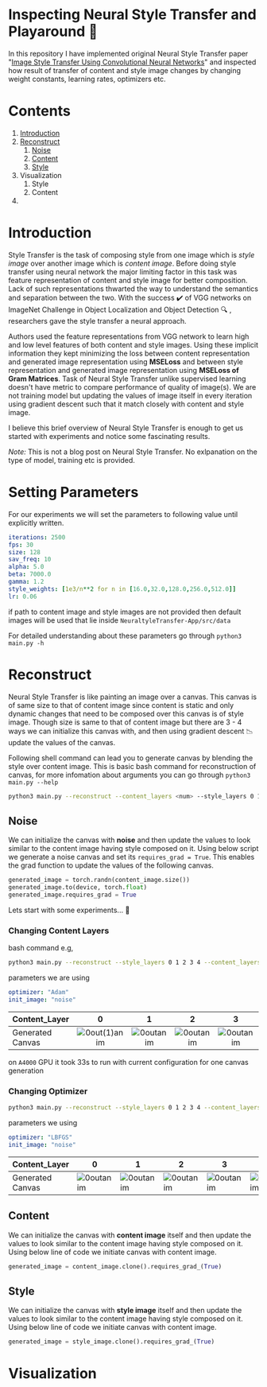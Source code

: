 # Inspecting Neural Style Transfer and Playaround :carousel_horse:

In this repository I have implemented original Neural Style Transfer paper "[Image Style Transfer Using Convolutional Neural Networks](https://www.cv-foundation.org/openaccess/content_cvpr_2016/papers/Gatys_Image_Style_Transfer_CVPR_2016_paper.pdf)" and inspected how result of transfer of content and style image changes by changing weight constants, learning rates, optimizers etc.

# Contents

1. [Introduction](#Introduction)
2. [Reconstruct](#Reconstruct)
   1. [Noise](##Noise)
   2. [Content](##Content)
   3. [Style](##Style)
3. Visualization
   1. Style
   2. Content
4. 

# Introduction

Style Transfer is the task of composing style from one image which is *style image* over another image which is *content image*. Before doing style transfer using neural network the major limiting factor in this task was feature representation of content and style image for better composition. Lack of such representations thwarted the way to understand the semantics and separation between the two. With the success :heavy_check_mark: of VGG networks on ImageNet Challenge in Object Localization and Object Detection :mag: , researchers gave the style transfer a neural approach.



Authors used the feature representations from VGG network to learn high and low level features of both content and style images. Using these implicit information they kept minimizing the loss between content representation and generated image representation using **MSELoss** and between style representation and generated image representation using  **MSELoss of Gram Matrices**. Task of Neural Style Transfer unlike supervised learning doesn't have metric to compare performance of quality of image(s). We are not training model but updating the values of image itself in every iteration using gradient descent such that it match closely with content and style image.



I believe this brief overview of Neural Style Transfer is enough to get us started with experiments and notice some fascinating results.

*Note:* This is not a blog post on Neural Style Transfer. No exlpanation on the type of model, training etc is provided.

# Setting Parameters

For our experiments we will set the parameters to following value until explicitly written.

```yaml
iterations: 2500
fps: 30
size: 128
sav_freq: 10
alpha: 5.0
beta: 7000.0
gamma: 1.2
style_weights: [1e3/n**2 for n in [16.0,32.0,128.0,256.0,512.0]]
lr: 0.06
```

if path to content image and style images are not provided then default images will be used that lie inside `NeuraltyleTransfer-App/src/data`

For detailed understanding about these parameters go through `python3 main.py -h`

# Reconstruct

Neural Style Transfer is like painting an image over a canvas. This canvas is of same size to that of content image since content is static and only dynamic changes that need to be composed over this canvas is of style image. Though size is same to that of content image but there are 3 - 4 ways we can initialize this canvas with, and then using gradient descent :chart_with_downwards_trend: update the values of the canvas.

Following shell command can lead you to generate canvas by blending the style over content image. This is basic bash command for reconstruction of canvas, for more infomation about arguments you can go through `python3 main.py --help`

```bash
python3 main.py --reconstruct --content_layers <num> --style_layers 0 1 2 3 4
```

## Noise

We can initialize the canvas with **noise** and then update the values to look similar to the content image having style composed on it. Using below script we generate a noise canvas and set its `requires_grad = True`. This enables the grad function to update the values of the following canvas. 

```python
generated_image = torch.randn(content_image.size())
generated_image.to(device, torch.float)
generated_image.requires_grad = True
```

Lets start with some experiments... :microscope:

### Changing Content Layers

bash command e.g,

```bash
python3 main.py --reconstruct --style_layers 0 1 2 3 4 --content_layers 1 --optimizer "Adam"
```

parameters we are using

```yaml
optimizer: "Adam" 
init_image: "noise"
```

| Content_Layer    |                              0                               |                              1                               |                              2                               |                              3                               |                              4                               |
| ---------------- | :----------------------------------------------------------: | :----------------------------------------------------------: | :----------------------------------------------------------: | :----------------------------------------------------------: | :----------------------------------------------------------: |
| Generated Canvas | ![0out(1)anim](https://user-images.githubusercontent.com/41532536/226229173-eab555a5-cabd-4fb2-9cac-252ed482e88c.gif) | ![0outanim](https://user-images.githubusercontent.com/41532536/226230389-dfb97a0f-4b3f-4ca3-9068-f8af45f98be0.gif) | ![0outanim](https://user-images.githubusercontent.com/41532536/226230917-e317265a-6a3b-47a3-9c2a-283b2ca36b12.gif) | ![0outanim](https://user-images.githubusercontent.com/41532536/226231131-f910b4ca-57fd-4c2c-a571-2d603752e8e3.gif) | ![0outanim](https://user-images.githubusercontent.com/41532536/226233226-e4eb9446-0af0-43d2-804f-60f56bb10f1c.gif) |

on `A4000` GPU it took 33s to run with current configuration for one canvas generation

### Changing Optimizer

```bash
python3 main.py --reconstruct --style_layers 0 1 2 3 4 --content_layers 0 --iterations 2000
```

parameters we using

```yaml
optimizer: "LBFGS"
init_image: "noise"
```

| Content_Layer    | 0    | 1    | 2    | 3    | 4    |
| ---------------- | ---- | ---- | ---- | ---- | ---- |
| Generated Canvas |   ![0outanim](https://user-images.githubusercontent.com/41532536/226241745-a17e30a3-49f1-429f-8a48-b34f7cb4be62.gif)   |  ![0outanim](https://user-images.githubusercontent.com/41532536/226241394-a003ccc4-40d3-40c6-9a43-6b88582929cc.gif)    |  ![0outanim](https://user-images.githubusercontent.com/41532536/226240585-7320d8b9-f536-4c0e-83e3-8ad0030cd299.gif)    |   ![0outanim](https://user-images.githubusercontent.com/41532536/226237980-83c8d273-739a-4361-84c8-5d786d12691c.gif)   |   ![0outanim](https://user-images.githubusercontent.com/41532536/226237203-f7984ea4-646e-48ad-b42f-6e6eaef8b609.gif)   |

## Content


We can initialize the canvas with **content image** itself and then update the values to look similar to the content image having style composed on it. Using below line of code we initiate canvas with content image.

```python
generated_image = content_image.clone().requires_grad_(True)
```



## Style

We can initialize the canvas with **style image** itself and then update the values to look similar to the content image having style composed on it. Using below line of code we initiate canvas with content image.

```python
generated_image = style_image.clone().requires_grad_(True)
```



# Visualization



